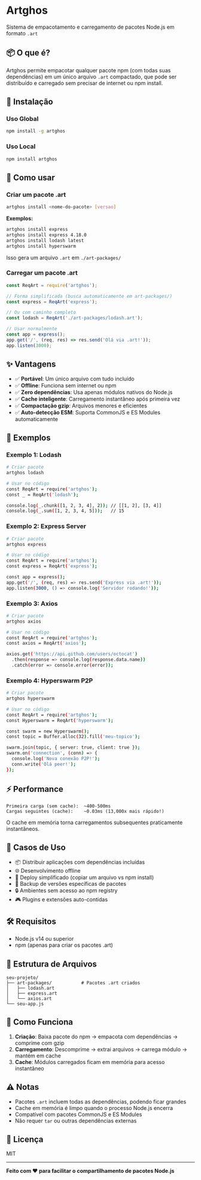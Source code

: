 # Artghos

Sistema de empacotamento e carregamento de pacotes Node.js em formato `.art`

## 📦 O que é?

Artghos permite empacotar qualquer pacote npm (com todas suas dependências) em um único arquivo `.art` compactado, que pode ser distribuído e carregado sem precisar de internet ou npm install.

## 🚀 Instalação

### Uso Global
```bash
npm install -g artghos
```

### Uso Local
```bash
npm install artghos
```

## 📝 Como usar

### Criar um pacote .art

```bash
artghos install <nome-do-pacote> [versao]
```

**Exemplos:**
```bash
artghos install express
artghos install express 4.18.0
artghos install lodash latest
artghos install hyperswarm
```

Isso gera um arquivo `.art` em `./art-packages/`

### Carregar um pacote .art

```javascript
const ReqArt = require('artghos');

// Forma simplificada (busca automaticamente em art-packages/)
const express = ReqArt('express');

// Ou com caminho completo
const lodash = ReqArt('./art-packages/lodash.art');

// Usar normalmente
const app = express();
app.get('/', (req, res) => res.send('Olá via .art!'));
app.listen(3000);
```

## ✨ Vantagens

- ✅ **Portável**: Um único arquivo com tudo incluído
- ✅ **Offline**: Funciona sem internet ou npm
- ✅ **Zero dependências**: Usa apenas módulos nativos do Node.js
- ✅ **Cache inteligente**: Carregamento instantâneo após primeira vez
- ✅ **Compactação gzip**: Arquivos menores e eficientes
- ✅ **Auto-detecção ESM**: Suporta CommonJS e ES Modules automaticamente

## 📖 Exemplos

### Exemplo 1: Lodash
```bash
# Criar pacote
artghos lodash

# Usar no código
const ReqArt = require('artghos');
const _ = ReqArt('lodash');

console.log(_.chunk([1, 2, 3, 4], 2)); // [[1, 2], [3, 4]]
console.log(_.sum([1, 2, 3, 4, 5]));   // 15
```

### Exemplo 2: Express Server
```bash
# Criar pacote
artghos express

# Usar no código
const ReqArt = require('artghos');
const express = ReqArt('express');

const app = express();
app.get('/', (req, res) => res.send('Express via .art!'));
app.listen(3000, () => console.log('Servidor rodando!'));
```

### Exemplo 3: Axios
```bash
# Criar pacote
artghos axios

# Usar no código
const ReqArt = require('artghos');
const axios = ReqArt('axios');

axios.get('https://api.github.com/users/octocat')
  .then(response => console.log(response.data.name))
  .catch(error => console.error(error));
```

### Exemplo 4: Hyperswarm P2P
```bash
# Criar pacote
artghos hyperswarm

# Usar no código
const ReqArt = require('artghos');
const Hyperswarm = ReqArt('hyperswarm');

const swarm = new Hyperswarm();
const topic = Buffer.alloc(32).fill('meu-topico');

swarm.join(topic, { server: true, client: true });
swarm.on('connection', (conn) => {
  console.log('Nova conexão P2P!');
  conn.write('Olá peer!');
});
```

## ⚡ Performance

```
Primeira carga (sem cache):  ~400-500ms
Cargas seguintes (cache):    ~0.03ms (13,000x mais rápido!)
```

O cache em memória torna carregamentos subsequentes praticamente instantâneos.

## 🎯 Casos de Uso

- 📦 Distribuir aplicações com dependências incluídas
- 🌐 Desenvolvimento offline
- 🚀 Deploy simplificado (copiar um arquivo vs npm install)
- 💾 Backup de versões específicas de pacotes
- 🔒 Ambientes sem acesso ao npm registry
- 🎮 Plugins e extensões auto-contidas

## 🛠️ Requisitos

- Node.js v14 ou superior
- npm (apenas para criar os pacotes .art)

## 📁 Estrutura de Arquivos

```
seu-projeto/
├── art-packages/           # Pacotes .art criados
│   ├── lodash.art
│   ├── express.art
│   └── axios.art
└── seu-app.js
```

## 🔧 Como Funciona

1. **Criação**: Baixa pacote do npm → empacota com dependências → comprime com gzip
2. **Carregamento**: Descomprime → extrai arquivos → carrega módulo → mantém em cache
3. **Cache**: Módulos carregados ficam em memória para acesso instantâneo

## ⚠️ Notas

- Pacotes `.art` incluem todas as dependências, podendo ficar grandes
- Cache em memória é limpo quando o processo Node.js encerra
- Compatível com pacotes CommonJS e ES Modules
- Não requer `tar` ou outras dependências externas

## 📄 Licença

MIT

---

**Feito com ❤️ para facilitar o compartilhamento de pacotes Node.js**
